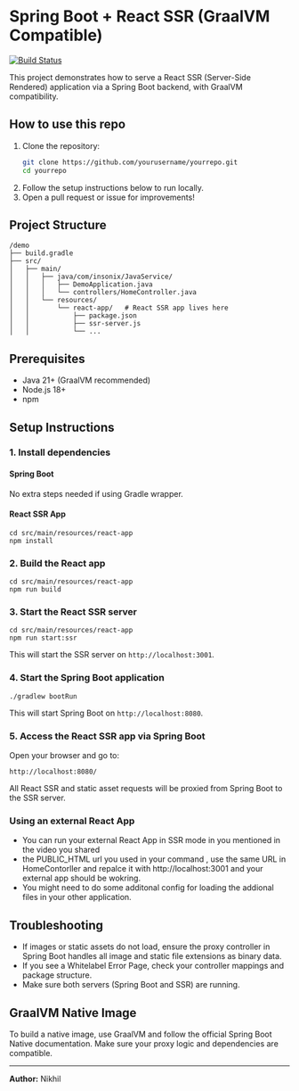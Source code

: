 # Spring Boot + React SSR (GraalVM Compatible)

[![Build Status](https://img.shields.io/badge/build-passing-brightgreen)](https://github.com/yourusername/yourrepo)

This project demonstrates how to serve a React SSR (Server-Side Rendered) application via a Spring Boot backend, with GraalVM compatibility.

## How to use this repo

1. Clone the repository:
   ```sh
   git clone https://github.com/yourusername/yourrepo.git
   cd yourrepo
   ```
2. Follow the setup instructions below to run locally.
3. Open a pull request or issue for improvements!

## Project Structure

```
/demo
├── build.gradle
├── src/
│   ├── main/
│   │   ├── java/com/insonix/JavaService/
│   │   │   ├── DemoApplication.java
│   │   │   └── controllers/HomeController.java
│   │   └── resources/
│   │       └── react-app/   # React SSR app lives here
│   │           ├── package.json
│   │           ├── ssr-server.js
│   │           └── ...
```

## Prerequisites
- Java 21+ (GraalVM recommended)
- Node.js 18+
- npm

## Setup Instructions

### 1. Install dependencies

#### Spring Boot
No extra steps needed if using Gradle wrapper.

#### React SSR App
```
cd src/main/resources/react-app
npm install
```

### 2. Build the React app
```
cd src/main/resources/react-app
npm run build
```

### 3. Start the React SSR server
```
cd src/main/resources/react-app
npm run start:ssr
```
This will start the SSR server on `http://localhost:3001`.

### 4. Start the Spring Boot application
```
./gradlew bootRun
```
This will start Spring Boot on `http://localhost:8080`.

### 5. Access the React SSR app via Spring Boot
Open your browser and go to:
```
http://localhost:8080/
```
All React SSR and static asset requests will be proxied from Spring Boot to the SSR server.

### Using an external React App
- You can run your external React App in SSR mode in you mentioned in the video you shared
- the PUBLIC_HTML url you used in your command , use the same URL in HomeContorller and repalce it with http://localhost:3001 and your external app should be wokring. 
- You might need to do some additonal config for loading the addional files in your other application.

## Troubleshooting
- If images or static assets do not load, ensure the proxy controller in Spring Boot handles all image and static file extensions as binary data.
- If you see a Whitelabel Error Page, check your controller mappings and package structure.
- Make sure both servers (Spring Boot and SSR) are running.

## GraalVM Native Image
To build a native image, use GraalVM and follow the official Spring Boot Native documentation. Make sure your proxy logic and dependencies are compatible.

---

**Author:** Nikhil
